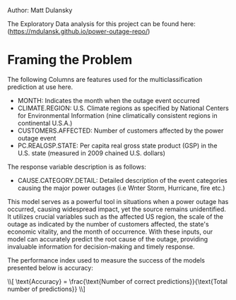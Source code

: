 Author: Matt Dulansky

The Exploratory Data analysis for this project can be found here:
(https://mdulansk.github.io/power-outage-repo/)


# Framing the Problem

The following Columns are features used for the multiclassification prediction at use here.

- MONTH: Indicates the month when the outage event occurred
- CLIMATE.REGION: U.S. Climate regions as specified by National Centers for Environmental Information (nine climatically consistent regions in continental U.S.A.)
- CUSTOMERS.AFFECTED: Number of customers affected by the power outage event
- PC.REALGSP.STATE: Per capita real gross state product (GSP) in the U.S. state (measured in 2009 chained U.S. dollars)

The response variable description is as follows:

- CAUSE.CATEGORY.DETAIL: Detailed description of the event categories causing the major power outages (i.e Wnter Storm, Hurricane, fire etc.)

This model serves as a powerful tool in situations when a power outage has occurred, causing widespread impact, yet the source remains unidentified. It utilizes crucial variables such as the affected US region, the scale of the outage as indicated by the number of customers affected, the state's economic vitality, and the month of occurrence. With these inputs, our model can accurately predict the root cause of the outage, providing invaluable information for decision-making and timely response.

The performance index used to measure the success of the models presented below is accuracy:

<script type="text/javascript" async
  src="https://cdnjs.cloudflare.com/ajax/libs/mathjax/2.7.5/MathJax.js?config=TeX-MML-AM_CHTML">
</script>

<p>
\\[ \text{Accuracy} = \frac{\text{Number of correct predictions}}{\text{Total number of predictions}} \\]
</p>
